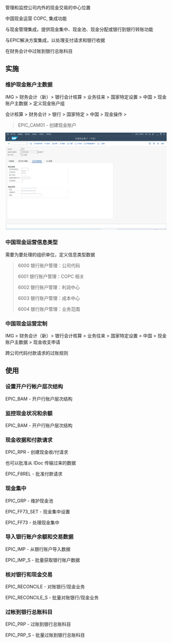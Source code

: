 管理和监控公司内外的现金交易的中心位置

中国现金运营 COPC, 集成功能

与现金管理集成，提供现金集中、现金池、现金分配或银行到银行转账功能

与EPIC解决方案集成，以处理支付请求和银行收据

在财务会计中过账到银行总账科目

## 实施
### 维护现金账户主数据
IMG > 财务会计（新）> 银行会计核算 > 业务往来 > 国家特定设置 > 中国 > 现金账户主数据 >
定义现金账户组

会计核算 > 财务会计 > 银行 > 国家特定 > 中国 > 现金操作 >
> EPIC_CAM01 - 创建现金账户

![创建现金账户](./img/CAM01.png "创建现金账户")

### 中国现金运营信息类型
需要为要处理的组织单位，定义信息类型数据

> 6000	银行账户管理：公司代码
>
> 6001	银行账户管理：COPC 相关
>
> 6002	银行账户管理：利润中心
>
>6003	银行账户管理：成本中心
>
> 6004	银行账户管理：业务范围

### 中国现金运营定制
IMG > 财务会计（新）> 银行会计核算 > 业务往来 > 国家特定设置 > 中国 > 现金账户主数据 >
现金收支申请

跨公司代码付款请求的过账规则

## 使用
### 设置开户行帐户层次结构
EPIC_BAM - 开户行账户层次结构

### 监控现金状况和余额
EPIC_BAM - 开户行账户层次结构
### 现金收据和付款请求
EPIC_RPR - 创建现金收/付请求 

也可以批准从 IDoc 传输过来的数据

EPIC_F8REL - 批准付款请求

### 现金集中
EPIC_GRP - 维护现金池

EPIC_FF73_SET - 现金集中设置

EPIC_FF73 - 处理现金集中

### 导入银行账户余额和交易数据
EPIC_IMP - 从银行账户导入数据

EPIC_IMP_S - 批量获取银行账户数据

### 核对银行和现金交易
EPIC_RECONCILE - 对账银行/现金业务

EPIC_RECONCILE_S - 批量对账银行/现金业务

### 过帐到银行总账科目
EPIC_PRP - 过账到银行总账科目

EPIC_PRP_S - 批量过账到银行总账科目